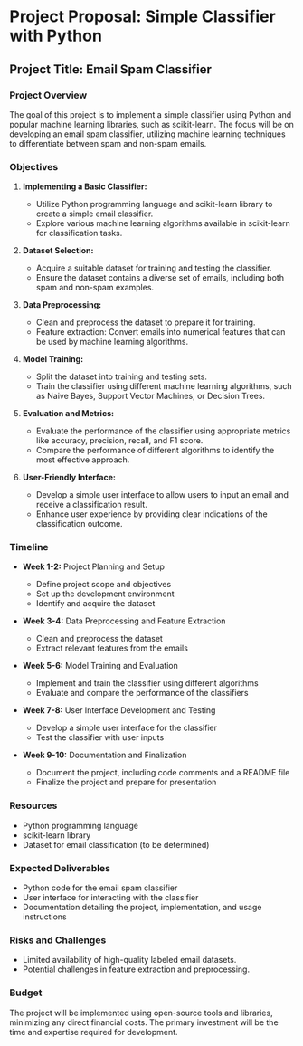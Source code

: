 # Project Proposal: Simple Classifier with Python

## Project Title: Email Spam Classifier

### Project Overview

The goal of this project is to implement a simple classifier using Python and popular machine learning libraries, such as scikit-learn. The focus will be on developing an email spam classifier, utilizing machine learning techniques to differentiate between spam and non-spam emails.

### Objectives

1. **Implementing a Basic Classifier:**
   - Utilize Python programming language and scikit-learn library to create a simple email classifier.
   - Explore various machine learning algorithms available in scikit-learn for classification tasks.

2. **Dataset Selection:**
   - Acquire a suitable dataset for training and testing the classifier.
   - Ensure the dataset contains a diverse set of emails, including both spam and non-spam examples.

3. **Data Preprocessing:**
   - Clean and preprocess the dataset to prepare it for training.
   - Feature extraction: Convert emails into numerical features that can be used by machine learning algorithms.

4. **Model Training:**
   - Split the dataset into training and testing sets.
   - Train the classifier using different machine learning algorithms, such as Naive Bayes, Support Vector Machines, or Decision Trees.

5. **Evaluation and Metrics:**
   - Evaluate the performance of the classifier using appropriate metrics like accuracy, precision, recall, and F1 score.
   - Compare the performance of different algorithms to identify the most effective approach.

6. **User-Friendly Interface:**
   - Develop a simple user interface to allow users to input an email and receive a classification result.
   - Enhance user experience by providing clear indications of the classification outcome.

### Timeline

- **Week 1-2:** Project Planning and Setup
  - Define project scope and objectives
  - Set up the development environment
  - Identify and acquire the dataset

- **Week 3-4:** Data Preprocessing and Feature Extraction
  - Clean and preprocess the dataset
  - Extract relevant features from the emails

- **Week 5-6:** Model Training and Evaluation
  - Implement and train the classifier using different algorithms
  - Evaluate and compare the performance of the classifiers

- **Week 7-8:** User Interface Development and Testing
  - Develop a simple user interface for the classifier
  - Test the classifier with user inputs

- **Week 9-10:** Documentation and Finalization
  - Document the project, including code comments and a README file
  - Finalize the project and prepare for presentation

### Resources

- Python programming language
- scikit-learn library
- Dataset for email classification (to be determined)

### Expected Deliverables

- Python code for the email spam classifier
- User interface for interacting with the classifier
- Documentation detailing the project, implementation, and usage instructions

### Risks and Challenges

- Limited availability of high-quality labeled email datasets.
- Potential challenges in feature extraction and preprocessing.

### Budget

The project will be implemented using open-source tools and libraries, minimizing any direct financial costs. The primary investment will be the time and expertise required for development.
